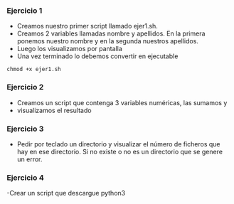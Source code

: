 ### Ejercicio 1
- Creamos nuestro primer script llamado ejer1.sh.
- Creamos 2 variables llamadas nombre y apellidos. En la primera
  ponemos nuestro nombre y en la segunda nuestros apellidos.
- Luego los visualizamos por pantalla
- Una vez terminado lo debemos convertir en ejecutable

````
chmod +x ejer1.sh 
````
### Ejercicio 2
- Creamos un script que contenga 3 variables numéricas, las sumamos y
- visualizamos el resultado

### Ejercicio 3
- Pedir por teclado un directorio y visualizar el número de ficheros que hay en ese directorio. 
Si no existe o no es un directorio que se genere un error.

### Ejercicio 4
-Crear un script que descargue python3
